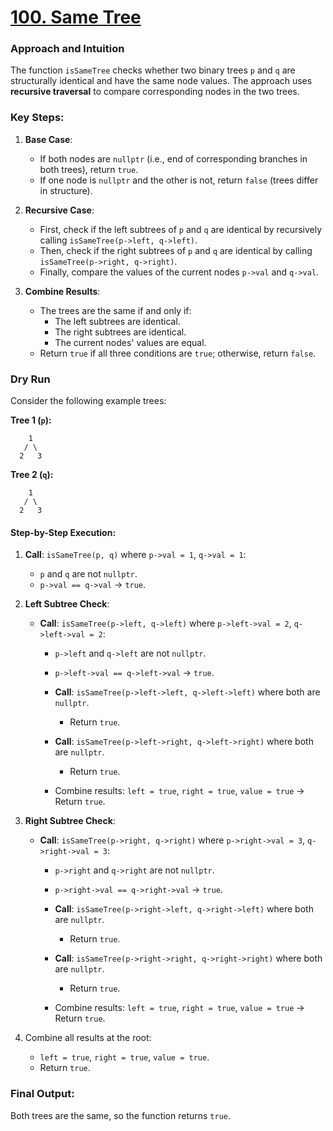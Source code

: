 # [100. Same Tree](https://leetcode.com/problems/same-tree/)

### **Approach and Intuition**

The function `isSameTree` checks whether two binary trees `p` and `q` are structurally identical and have the same node values. The approach uses **recursive traversal** to compare corresponding nodes in the two trees.

### **Key Steps:**

1. **Base Case**:

   - If both nodes are `nullptr` (i.e., end of corresponding branches in both trees), return `true`.
   - If one node is `nullptr` and the other is not, return `false` (trees differ in structure).

2. **Recursive Case**:

   - First, check if the left subtrees of `p` and `q` are identical by recursively calling `isSameTree(p->left, q->left)`.
   - Then, check if the right subtrees of `p` and `q` are identical by calling `isSameTree(p->right, q->right)`.
   - Finally, compare the values of the current nodes `p->val` and `q->val`.

3. **Combine Results**:
   - The trees are the same if and only if:
     - The left subtrees are identical.
     - The right subtrees are identical.
     - The current nodes' values are equal.
   - Return `true` if all three conditions are `true`; otherwise, return `false`.

### **Dry Run**

Consider the following example trees:

**Tree 1 (`p`):**

```
    1
   / \
  2   3
```

**Tree 2 (`q`):**

```
    1
   / \
  2   3
```

#### **Step-by-Step Execution**:

1. **Call**: `isSameTree(p, q)` where `p->val = 1`, `q->val = 1`:

   - `p` and `q` are not `nullptr`.
   - `p->val == q->val` → `true`.

2. **Left Subtree Check**:

   - **Call**: `isSameTree(p->left, q->left)` where `p->left->val = 2`, `q->left->val = 2`:

     - `p->left` and `q->left` are not `nullptr`.
     - `p->left->val == q->left->val` → `true`.

     - **Call**: `isSameTree(p->left->left, q->left->left)` where both are `nullptr`.
       - Return `true`.
     - **Call**: `isSameTree(p->left->right, q->left->right)` where both are `nullptr`.

       - Return `true`.

     - Combine results: `left = true`, `right = true`, `value = true` → Return `true`.

3. **Right Subtree Check**:

   - **Call**: `isSameTree(p->right, q->right)` where `p->right->val = 3`, `q->right->val = 3`:

     - `p->right` and `q->right` are not `nullptr`.
     - `p->right->val == q->right->val` → `true`.

     - **Call**: `isSameTree(p->right->left, q->right->left)` where both are `nullptr`.
       - Return `true`.
     - **Call**: `isSameTree(p->right->right, q->right->right)` where both are `nullptr`.

       - Return `true`.

     - Combine results: `left = true`, `right = true`, `value = true` → Return `true`.

4. Combine all results at the root:
   - `left = true`, `right = true`, `value = true`.
   - Return `true`.

### **Final Output**:

Both trees are the same, so the function returns `true`.
